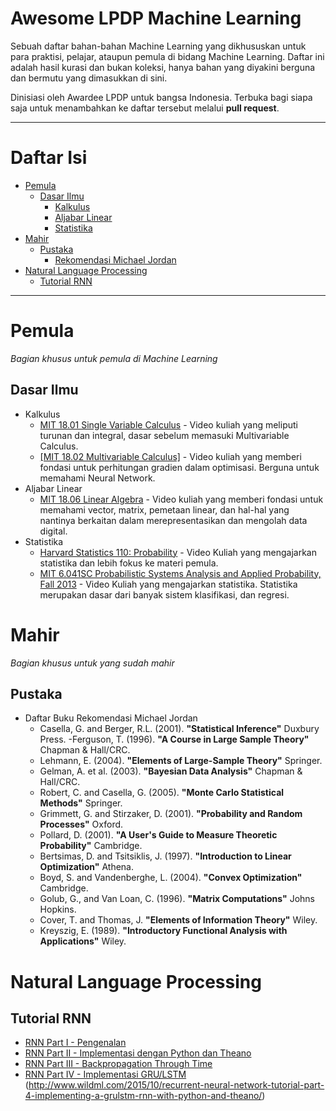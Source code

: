 # Awesome LPDP Machine Learning

Sebuah daftar bahan-bahan Machine Learning yang dikhususkan untuk para praktisi, pelajar, ataupun pemula di bidang Machine Learning. Daftar ini adalah hasil kurasi dan bukan koleksi, hanya bahan yang diyakini berguna dan bermutu yang dimasukkan di sini. 

Dinisiasi oleh Awardee LPDP untuk bangsa Indonesia. Terbuka bagi siapa saja untuk menambahkan ke daftar tersebut melalui **pull request**.

---

# Daftar Isi
- [Pemula](#pemula)
    - [Dasar Ilmu](#dasar-ilmu)
        - [Kalkulus](#kalkulus)
        - [Aljabar Linear](#aljabar-linear)
        - [Statistika](#statistika)
- [Mahir](#mahir)
    - [Pustaka](#pustaka)
        - [Rekomendasi Michael Jordan](#daftar-buku-rekomendasi-michael-jordan)
- [Natural Language Processing](#natural-language-processing)
    - [Tutorial RNN](#tutorial)
---

# Pemula

*Bagian khusus untuk pemula di Machine Learning*

## Dasar Ilmu
- Kalkulus
    - [MIT 18.01 Single Variable Calculus](https://www.youtube.com/playlist?list=PL590CCC2BC5AF3BC1) - Video kuliah yang meliputi turunan dan integral, dasar sebelum memasuki Multivariable Calculus. 
    - [[MIT 18.02 Multivariable Calculus]](https://www.youtube.com/playlist?list=PL4C4C8A7D06566F38) - Video kuliah yang memberi fondasi untuk perhitungan gradien dalam optimisasi. Berguna untuk memahami Neural Network.
- Aljabar Linear
    - [MIT 18.06 Linear Algebra](https://www.youtube.com/playlist?list=PLE7DDD91010BC51F8) - Video kuliah yang memberi fondasi untuk memahami vector, matrix, pemetaan linear, dan hal-hal yang nantinya berkaitan dalam merepresentasikan dan mengolah data digital.  
- Statistika
    - [Harvard Statistics 110: Probability](https://www.youtube.com/playlist?list=PL2SOU6wwxB0uwwH80KTQ6ht66KWxbzTIo) - Video Kuliah yang mengajarkan statistika dan lebih fokus ke materi pemula.
    - [MIT 6.041SC Probabilistic Systems Analysis and Applied Probability, Fall 2013](https://www.youtube.com/playlist?list=PLUl4u3cNGP60A3XMwZ5sep719_nh95qOe) - Video Kuliah yang mengajarkan statistika. Statistika merupakan dasar dari banyak sistem klasifikasi, dan regresi. 

# Mahir

*Bagian khusus untuk yang sudah mahir*

## Pustaka
- Daftar Buku Rekomendasi Michael Jordan
    - Casella, G. and Berger, R.L. (2001). **"Statistical Inference"** Duxbury Press.
    -Ferguson, T. (1996). **"A Course in Large Sample Theory"** Chapman & Hall/CRC.
    - Lehmann, E. (2004). **"Elements of Large-Sample Theory"** Springer.
    - Gelman, A. et al. (2003). **"Bayesian Data Analysis"** Chapman & Hall/CRC.
    - Robert, C. and Casella, G. (2005). **"Monte Carlo Statistical Methods"** Springer.
    - Grimmett, G. and Stirzaker, D. (2001). **"Probability and Random Processes"** Oxford.
    - Pollard, D. (2001). **"A User's Guide to Measure Theoretic Probability"** Cambridge.
    - Bertsimas, D. and Tsitsiklis, J. (1997). **"Introduction to Linear Optimization"** Athena.
    - Boyd, S. and Vandenberghe, L. (2004). **"Convex Optimization"** Cambridge.
    - Golub, G., and Van Loan, C. (1996). **"Matrix Computations"** Johns Hopkins.
    - Cover, T. and Thomas, J. **"Elements of Information Theory"** Wiley.
    -  Kreyszig, E. (1989). **"Introductory Functional Analysis with Applications"** Wiley.

# Natural Language Processing

## Tutorial RNN
- [RNN Part I - Pengenalan](http://www.wildml.com/2015/09/recurrent-neural-networks-tutorial-part-1-introduction-to-rnns/)
- [RNN Part II - Implementasi dengan Python dan Theano](http://www.wildml.com/2015/09/recurrent-neural-networks-tutorial-part-2-implementing-a-language-model-rnn-with-python-numpy-and-theano/)
- [RNN Part III - Backpropagation Through Time](http://www.wildml.com/2015/10/recurrent-neural-networks-tutorial-part-3-backpropagation-through-time-and-vanishing-gradients/)
- [RNN Part IV - Implementasi GRU/LSTM](http://www.wildml.com/2015/10/recurrent-neural-network-tutorial-part-4-implementing-a-grulstm-rnn-with-python-and-theano/)
(http://www.wildml.com/2015/10/recurrent-neural-network-tutorial-part-4-implementing-a-grulstm-rnn-with-python-and-theano/)

